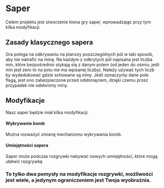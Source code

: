 # Saper
Celem projektu jest stworzenie klona gry saper, wprowadzając przy tym kilka modyfikacji.
## Zasady klasycznego sapera 
Gra polega na odkrywaniu na planszy poszczególnych pól w taki sposób, 
aby nie natrafić na minę. 
Na każdym z odkrytych pól napisana jest liczba min, które bezpośrednio stykają się z danym polem 
(od jeden do ośmiu; jeśli min jest zero to na polu nie ma wpisanej liczby). Należy używać tych liczb by wydedukować gdzie schowane są miny. 
Jeśli oznaczymy dane pole flagą, jest ono zabezpieczone przed odsłonięciem, dzięki czemu przez przypadek nie odsłonimy miny.
## Modyfikacje
Nasz saper będzie miał kilka modyfikacji.

#### Wykrywanie bomb
Można rozważyć zmianę mechanizmu wykrywania bomb.
#### Umiejętności sapera
Saper może podczas rozgrywki nabywać nowych umiejętności, które mogą ułatwić rozgrywkę
### To tylko dwa pomysły na modyfikacje rozgrywki, możliwości jest wiele, a jedynym ograniczeniem jest Twoja wyobraźnia.
